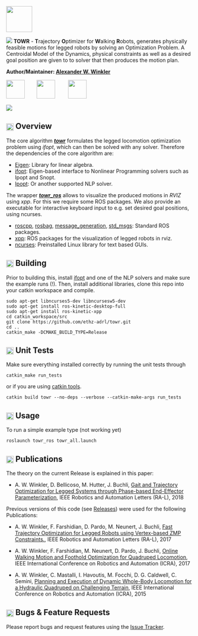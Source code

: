 <img src="https://i.imgur.com/zm2nwF7.png" height="70" />

[<img src="https://i.imgur.com/2Rekk4u.png" />](https://awinkler.github.io/publications/mypdfs/18-ral-winkler.pdf "Open RA-L paper")
**TOWR** - **T**rajectory **O**ptimizer for **W**alking **R**obots,  generates physically feasible motions for legged robots by solving an Optimization Problem. A Centroidal Model of the Dynamics, physical constraints as well as a desired goal position are given to to solver that then produces the motion plan. 

**Author/Maintainer: [Alexander W. Winkler](https://awinkler.github.io/ "Go to homepage")**

[<img src="https://i.imgur.com/uCvLs2j.png" height="50" />](http://www.adrl.ethz.ch/doku.php "Agile and Dexterous Robotics Lab")  &nbsp; &nbsp; &nbsp; &nbsp;[<img src="https://i.imgur.com/gYxWH9p.png" height="50" />](http://www.rsl.ethz.ch/ "Robotic Systems Lab")           &nbsp; &nbsp; &nbsp; &nbsp; [<img src="https://i.imgur.com/aGOnNTZ.png" height="50" />](https://www.ethz.ch/en.html "ETH Zurich")       

[<img src="https://i.imgur.com/j8lt5SE.png" />](https://youtu.be/0jE46GqzxMM "Play video on Youtube")


## <img align="center" height="20" src="https://i.imgur.com/fjS3xIe.png"/> Overview

The core algorithm [**_towr_**](towr) formulates the legged locomotion optimization problem using _ifopt_, which can then be solved with any solver. Therefore the dependencies of the core algorithm are:
  * [Eigen]: Library for linear algebra.
  * [ifopt]: Eigen-based interface to Nonlinear Programming solvers such as Ipopt and Snopt.
  * [Ipopt]: Or another supported NLP solver.
  
The wrapper [**_towr_ros_**](towr_ros) allows to visualize the produced motions in _RVIZ_ using _xpp_. For this we require some ROS packages. We also provide an executable for interactive keyboard input to e.g. set desired goal positions, using ncurses.
  * [roscpp], [rosbag], [message_generation], [std_msgs]: Standard ROS packages.
  * [xpp]: ROS packages for the visualization of legged robots in rviz.
  * [ncurses]: Preinstalled Linux library for text based GUIs.


## <img align="center" height="20" src="https://i.imgur.com/x1morBF.png"/> Building
Prior to building this, install [ifopt] and one of the NLP solvers and make sure the example runs (!). Then, install additional libraries, clone this repo into your catkin workspace and compile.

    sudo apt-get libncurses5-dev libncursesw5-dev
    sudo apt-get install ros-kinetic-desktop-full
    sudo apt-get install ros-kinetic-xpp 
    cd catkin_workspace/src
    git clone https://github.com/ethz-adrl/towr.git
    cd ..
    catkin_make -DCMAKE_BUILD_TYPE=Release


## <img align="center" height="20" src="https://i.imgur.com/026nVBV.png"/> Unit Tests
Make sure everything installed correctly by running the unit tests through

    catkin_make run_tests
    
or if you are using [catkin tools].

    catkin build towr --no-deps --verbose --catkin-make-args run_tests


## <img align="center" height="20" src="https://i.imgur.com/vAYeCzC.png"/> Usage
To run a simple example type (not working yet)

    roslaunch towr_ros towr_all.launch



## <img align="center" height="20" src="https://i.imgur.com/dHQx91Q.png"/> Publications
The theory on the current Release is explained in this paper:
* A. W. Winkler, D. Bellicoso, M. Hutter, J. Buchli, [Gait and Trajectory Optimization for Legged Systems through Phase-based End-Effector Parameterization](https://awinkler.github.io/publications/mypdfs/18-ral-winkler.pdf), IEEE Robotics and Automation Letters (RA-L), 2018

Previous versions of this code (see [Releases](https://github.com/awinkler/towr/tags)) were used for the following Publications:
* A. W. Winkler, F. Farshidian, D. Pardo, M. Neunert, J. Buchli, [Fast Trajectory Optimization for Legged Robots using Vertex-based ZMP Constraints.](https://awinkler.github.io/publications/mypdfs/17-ral-winkler.pdf), IEEE Robotics and Automation Letters (RA-L), 2017

* A. W. Winkler, F. Farshidian, M. Neunert, D. Pardo, J. Buchli, [Online Walking Motion and Foothold Optimization for Quadruped Locomotion](https://awinkler.github.io/publications/mypdfs/17-icra-winkler.pdf), IEEE International Conference on Robotics and Automation (ICRA), 2017

* A. W. Winkler, C. Mastalli, I. Havoutis, M. Focchi, D. G. Caldwell, C. Semini, [Planning and Execution of Dynamic Whole-Body Locomotion for a Hydraulic Quadruped on Challenging Terrain](http://iit.it/images/stories/advanced-robotics/hyq_files/publications/winkler15icra.pdf), IEEE International Conference on Robotics and Automation (ICRA), 2015


##  <img align="center" height="20" src="https://i.imgur.com/H4NwgMg.png"/> Bugs & Feature Requests

Please report bugs and request features using the [Issue Tracker](https://github.com/ethz-adrl/towr/issues).


[A. W. Winkler]: https://awinkler.github.io/publications.html
[std_msgs]: http://wiki.ros.org/std_msgs
[roscpp]: http://wiki.ros.org/roscpp
[message_generation]: http://wiki.ros.org/message_generation
[rosbag]: http://wiki.ros.org/rosbag 
[HyQ]: https://www.iit.it/research/lines/dynamic-legged-systems
[ROS]: http://www.ros.org
[xpp]: http://wiki.ros.org/xpp
[ifopt]: https://github.com/ethz-adrl/ifopt
[Ipopt]: https://projects.coin-or.org/Ipopt
[ncurses]: http://invisible-island.net/ncurses/man/ncurses.3x.html
[Snopt]: http://www.sbsi-sol-optimize.com/asp/sol_product_snopt.htm
[rviz]: http://wiki.ros.org/rviz
[catkin tools]: http://catkin-tools.readthedocs.org/
[Eigen]: http://eigen.tuxfamily.org
[Fa2png]: http://fa2png.io/r/font-awesome/link/
